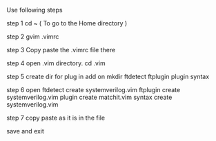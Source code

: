 Use following steps 

step 1
cd ~ ( To go to the Home directory )

step 2 
gvim .vimrc

step 3 
Copy paste the .vimrc file there 

step 4 
open .vim directory.
cd .vim 

step 5 
create dir for plug in add on 
mkdir ftdetect  ftplugin  plugin  syntax

step 6 
open 
ftdetect create systemverilog.vim
ftplugin create systemverilog.vim
plugin   create matchit.vim
syntax   create systemverilog.vim

step 7 
copy paste as it is in the file 

save and exit 
